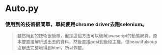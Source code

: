 # Auto.py

### 使用到的技術很間單，單純使用chrome driver去跑selenium。
> 雖然用到的技術很簡單，但是這個方法可以破解javascript的動態網頁。原本要直接解析送出去的資料，然後直接post到後段主機，但beautifulsoup沒辦法完整地得到html，所以作罷。
